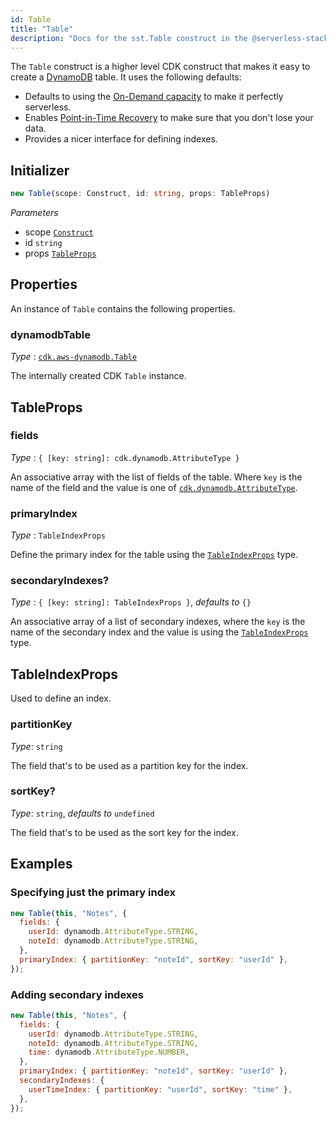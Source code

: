```yaml
---
id: Table
title: "Table"
description: "Docs for the sst.Table construct in the @serverless-stack/resources package. This construct creates a DynamoDB table."
---
```


The `Table` construct is a higher level CDK construct that makes it easy to create a [DynamoDB](https://aws.amazon.com/dynamodb/) table. It uses the following defaults:

- Defaults to using the [On-Demand capacity](https://aws.amazon.com/dynamodb/pricing/on-demand/) to make it perfectly serverless.
- Enables [Point-in-Time Recovery](https://docs.aws.amazon.com/amazondynamodb/latest/developerguide/PointInTimeRecovery.html) to make sure that you don't lose your data.
- Provides a nicer interface for defining indexes.

## Initializer

```ts
new Table(scope: Construct, id: string, props: TableProps)
```

_Parameters_

- scope [`Construct`](https://docs.aws.amazon.com/cdk/api/latest/docs/constructs.Construct.html)
- id `string`
- props [`TableProps`](#tableprops)

## Properties

An instance of `Table` contains the following properties.

### dynamodbTable

_Type_ : [`cdk.aws-dynamodb.Table`](https://docs.aws.amazon.com/cdk/api/latest/docs/@aws-cdk_aws-dynamodb.Table.html)

The internally created CDK `Table` instance.

## TableProps

### fields

_Type_ : `{ [key: string]: cdk.dynamodb.AttributeType }`

An associative array with the list of fields of the table. Where `key` is the name of the field and the value is one of [`cdk.dynamodb.AttributeType`](https://docs.aws.amazon.com/cdk/api/latest/docs/@aws-cdk_aws-dynamodb.AttributeType.html).

### primaryIndex

_Type_ : `TableIndexProps`

Define the primary index for the table using the [`TableIndexProps`](#tableindexprops) type.

### secondaryIndexes?

_Type_ : `{ [key: string]: TableIndexProps }`, _defaults to_ `{}`

An associative array of a list of secondary indexes, where the `key` is the name of the secondary index and the value is using the [`TableIndexProps`](#tableindexprops) type.

## TableIndexProps

Used to define an index.

### partitionKey

_Type_: `string`

The field that's to be used as a partition key for the index.

### sortKey?

_Type_: `string`, _defaults to_ `undefined`

The field that's to be used as the sort key for the index.

## Examples

### Specifying just the primary index

```js
new Table(this, "Notes", {
  fields: {
    userId: dynamodb.AttributeType.STRING,
    noteId: dynamodb.AttributeType.STRING,
  },
  primaryIndex: { partitionKey: "noteId", sortKey: "userId" },
});
```

### Adding secondary indexes

```js
new Table(this, "Notes", {
  fields: {
    userId: dynamodb.AttributeType.STRING,
    noteId: dynamodb.AttributeType.STRING,
    time: dynamodb.AttributeType.NUMBER,
  },
  primaryIndex: { partitionKey: "noteId", sortKey: "userId" },
  secondaryIndexes: {
    userTimeIndex: { partitionKey: "userId", sortKey: "time" },
  },
});
```
